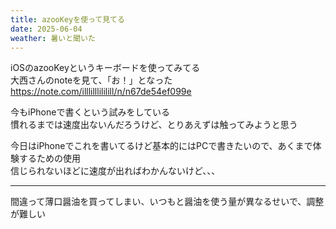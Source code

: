 ```yaml
---
title: azooKeyを使って見てる
date: 2025-06-04
weather: 暑いと聞いた
---
```

iOSのazooKeyというキーボードを使ってみてる  
大西さんのnoteを見て、「お！」となった  
https://note.com/illlilllililill/n/n67de54ef099e

今もiPhoneで書くという試みをしている  
慣れるまでは速度出ないんだろうけど、とりあえずは触ってみようと思う

今日はiPhoneでこれを書いてるけど基本的にはPCで書きたいので、あくまで体験するための使用  
信じられないほどに速度が出ればわかんないけど、、、

---

間違って薄口醤油を買ってしまい、いつもと醤油を使う量が異なるせいで、調整が難しい
